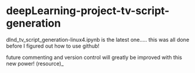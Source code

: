 # deepLearning-project-tv-script-generation


dlnd_tv_script_generation-linux4.ipynb is the latest one..... this was all done before I figured out how to use github!

future commenting and version control will greatly be improved with this new power! (resource)_ 

